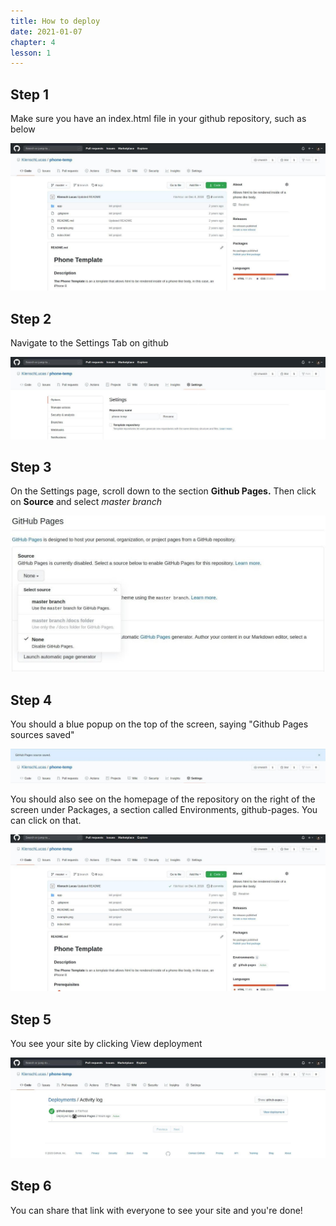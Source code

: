 ```yaml
---
title: How to deploy
date: 2021-01-07
chapter: 4
lesson: 1
---
```


## Step 1

Make sure you have an index.html file in your github repository, such as below

![Step 1 Deploy](images/how-to-deploy/deploy-step1.jpg)

## Step 2

Navigate to the Settings Tab on github

![image2](images/how-to-deploy/image2.jpg)

## Step 3

On the Settings page, scroll down to the section **Github Pages.** Then click on **Source** and select *master branch*

![image3](images/how-to-deploy/image3.jpg)

## Step 4

You should a blue popup on the top of the screen, saying "Github Pages sources saved"

![image1](images/how-to-deploy/image1.jpg)

You should also see on the homepage of the repository on the right of the screen under Packages, a section called Environments, github-pages. You can click on that.

![image6](images/how-to-deploy/image6.jpg)

## Step 5

You see your site by clicking View deployment

![image4](images/how-to-deploy/image4.jpg)

## Step 6

You can share that link with everyone to see your site and you're done!
